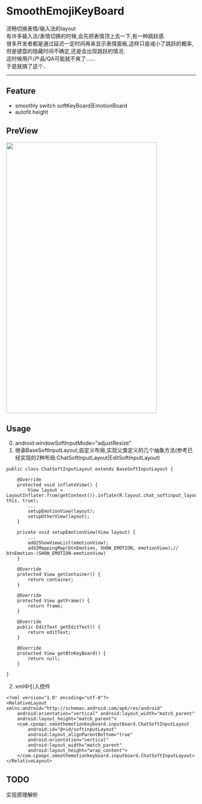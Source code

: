 # SmoothEmojiKeyBoard
流畅切换表情/输入法的layout  
有许多输入法/表情切换的时候,会先把表情顶上去一下,有一种跳跃感.  
很多开发者都是通过延迟一定时间再来显示表情面板,这样只是减小了跳跃的概率,  
但是键盘的隐藏时间不确定,还是会出现跳跃的情况.  
这时候用户/产品/QA可能就不爽了......  
于是就搞了这个..
****
## Feature 
* smoothly switch softKeyBoard|EmotionBoard
* autofit height

## PreView
<img width="400" height="720" src="https://github.com/cpoopc/SmoothEmotionKeyBoard/blob/master/preview/keyboard_preview.gif" />

## Usage
0. android:windowSoftInputMode="adjustResize"
1. 继承BaseSoftInputLayout,自定义布局,实现父类定义的几个抽象方法(参考已经实现的2种布局:ChatSoftInputLayout|EditSoftInputLayout)
```
public class ChatSoftInputLayout extends BaseSoftInputLayout {

    @Override
    protected void inflateView() {
        View layout = LayoutInflater.from(getContext()).inflate(R.layout.chat_softinput_layout, this, true);
        ...
        setupEmotionView(layout);
        setupOtherView(layout);
    }

    private void setupEmotionView(View layout) {
        ...
        add2ShowViewList(emotionView);
        add2MappingMap(btnEmotion, SHOW_EMOTION, emotionView);// btnEmotion-(SHOW_EMOTION-emotionView)
    }

    @Override
    protected View getContainer() {
        return container;
    }

    @Override
    protected View getFrame() {
        return frame;
    }

    @Override
    public EditText getEditText() {
        return editText;
    }

    @Override
    protected View getBtnKeyBoard() {
        return null;
    }

}
```
2. xml中引入控件
```
<?xml version="1.0" encoding="utf-8"?>
<RelativeLayout xmlns:android="http://schemas.android.com/apk/res/android"
    android:orientation="vertical" android:layout_width="match_parent"
    android:layout_height="match_parent">
    <com.cpoopc.smoothemotionkeyboard.inputboard.ChatSoftInputLayout
        android:id="@+id/softinputLayout"
        android:layout_alignParentBottom="true"
        android:orientation="vertical"
        android:layout_width="match_parent"
        android:layout_height="wrap_content">
    </com.cpoopc.smoothemotionkeyboard.inputboard.ChatSoftInputLayout>
</RelativeLayout>
```
 
## TODO
实现原理解析

